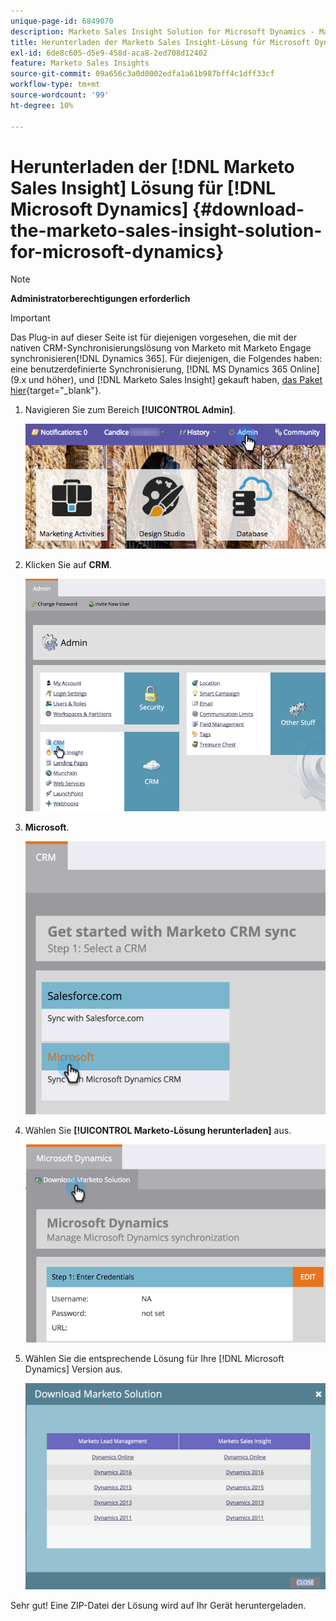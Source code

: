 ```yaml
---
unique-page-id: 6849070
description: Marketo Sales Insight Solution for Microsoft Dynamics - Marketo Docs - Produktdokumentation herunterladen
title: Herunterladen der Marketo Sales Insight-Lösung für Microsoft Dynamics
exl-id: 6de8c605-d5e9-458d-aca8-2ed708d12402
feature: Marketo Sales Insights
source-git-commit: 09a656c3a0d0002edfa1a61b987bff4c1dff33cf
workflow-type: tm+mt
source-wordcount: '99'
ht-degree: 10%

---
```


# Herunterladen der [!DNL Marketo Sales Insight] Lösung für [!DNL Microsoft Dynamics] {#download-the-marketo-sales-insight-solution-for-microsoft-dynamics}

>[!NOTE]
>
>**Administratorberechtigungen erforderlich**

>[!IMPORTANT]
>
>Das Plug-in auf dieser Seite ist für diejenigen vorgesehen, die mit der nativen CRM-Synchronisierungslösung von Marketo mit Marketo Engage synchronisieren[!DNL Dynamics 365]. Für diejenigen, die Folgendes haben: eine benutzerdefinierte Synchronisierung, [!DNL MS Dynamics 365 Online] (9.x und höher), und [!DNL Marketo Sales Insight] gekauft haben, [&#x200B; das Paket hier](https://mktg-cdn.marketo.com/community/MarketoSalesInsight_NonNative.zip){target="_blank"}.

1. Navigieren Sie zum Bereich **[!UICONTROL Admin]**.

   ![](assets/mainnavhand.png)

1. Klicken Sie auf **CRM**.

   ![](assets/image2015-3-11-13-3a7-3a11.png)

1. **Microsoft**.

   ![](assets/image2016-5-3.png)

1. Wählen Sie **[!UICONTROL Marketo-Lösung herunterladen]** aus.

   ![](assets/image2015-3-11-13-3a10-3a4.png)

1. Wählen Sie die entsprechende Lösung für Ihre [!DNL Microsoft Dynamics] Version aus.

   ![](assets/msd-online.png)

Sehr gut! Eine ZIP-Datei der Lösung wird auf Ihr Gerät heruntergeladen.

